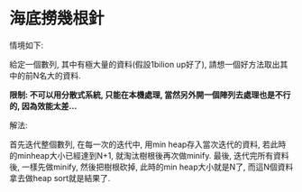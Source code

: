 # 海底撈幾根針

情境如下:

給定一個數列, 其中有極大量的資料\(假設1bilion up好了\), 請想一個好方法取出其中的前N名大的資料.

**限制: 不可以用分散式系統, 只能在本機處理, 當然另外開一個陣列去處理也是不行的, 因為效能太差...**

解法:

首先迭代整個數列, 在每一次的迭代中, 用min heap存入當次迭代的資料, 若此時的minheap大小已經達到N+1, 就淘汰樹根後再次做minify. 最後, 迭代完所有資料後, 一樣先做minify, 然後把樹根砍掉, 此時的min heap大小就是N了, 而這N個資料拿去做heap sort就是結果了.

